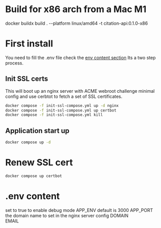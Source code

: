 # Build for x86 arch from a Mac M1

docker buildx build .  --platform linux/amd64 -t citation-api:0.1.0-x86

# First install

You need to fill the .env file check the [env content section](#env-content)
Its a two step process.

## Init SSL certs

This will boot up an nginx server with ACME webroot challenge minimal config and use cerbtot to fetch a set of SSL certificates.

```sh
docker compose -f init-ssl-compose.yml up -d nginx
docker compose -f init-ssl-compose.yml up certbot
docker compose -f init-ssl-compose.yml kill
```

## Application start up

```sh
docker compose up -d
```

# Renew SSL cert

```sh
docker compose up certbot
```

# .env content

set to true to enable debug mode
APP_ENV
default is 3000
APP_PORT  
the domain name to set in the nginx server config
DOMAIN  
EMAIL  